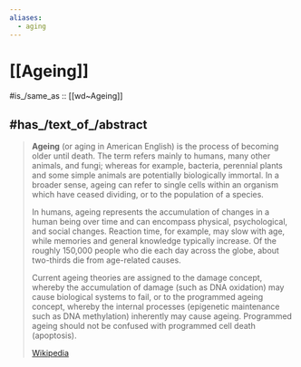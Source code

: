 ```yaml
---
aliases:
  - aging
---
```


# [[Ageing]] 

#is_/same_as :: [[wd~Ageing]]

## #has_/text_of_/abstract 

> **Ageing** (or aging in American English) is the process of becoming older until death. The term refers mainly to humans, many other animals, and fungi; whereas for example, bacteria, perennial plants and some simple animals are potentially biologically immortal. In a broader sense, ageing can refer to single cells within an organism which have ceased dividing, or to the population of a species.
>
> In humans, ageing represents the accumulation of changes in a human being over time and can encompass physical, psychological, and social changes. Reaction time, for example, may slow with age, while memories and general knowledge typically increase. Of the roughly 150,000 people who die each day across the globe, about two-thirds die from age-related causes. 
>
> Current ageing theories are assigned to the damage concept, whereby the accumulation of damage (such as DNA oxidation) may cause biological systems to fail, or to the programmed ageing concept, whereby the internal processes (epigenetic maintenance such as DNA methylation) inherently may cause ageing. Programmed ageing should not be confused with programmed cell death (apoptosis).
>
> [Wikipedia](https://en.wikipedia.org/wiki/Ageing) 

